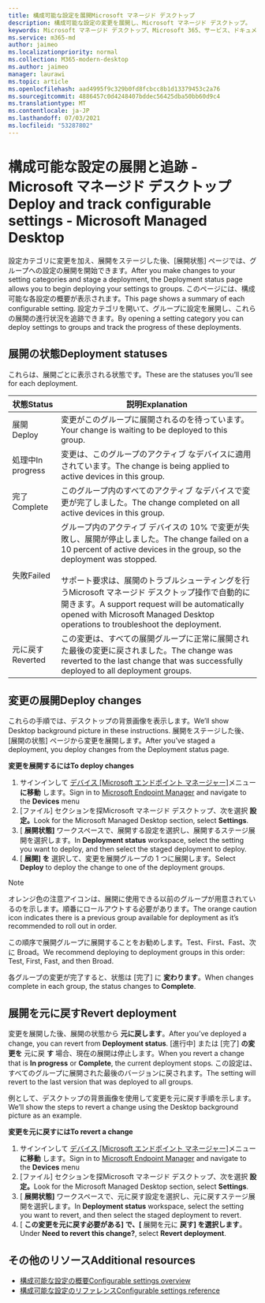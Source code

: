 ```yaml
---
title: 構成可能な設定を展開Microsoft マネージド デスクトップ
description: 構成可能な設定の変更を展開し、Microsoft マネージド デスクトップ。
keywords: Microsoft マネージド デスクトップ、Microsoft 365、サービス、ドキュメント、展開、ステージ展開、構成可能な設定
ms.service: m365-md
author: jaimeo
ms.localizationpriority: normal
ms.collection: M365-modern-desktop
ms.author: jaimeo
manager: laurawi
ms.topic: article
ms.openlocfilehash: aad4995f9c329b0fd8fcbcc8b1d13379453c2a76
ms.sourcegitcommit: 4886457c0d4248407bddec56425dba50bb60d9c4
ms.translationtype: MT
ms.contentlocale: ja-JP
ms.lasthandoff: 07/03/2021
ms.locfileid: "53287802"
---
```

# <a name="deploy-and-track-configurable-settings---microsoft-managed-desktop"></a><span data-ttu-id="8a46f-104">構成可能な設定の展開と追跡 - Microsoft マネージド デスクトップ</span><span class="sxs-lookup"><span data-stu-id="8a46f-104">Deploy and track configurable settings - Microsoft Managed Desktop</span></span>

<span data-ttu-id="8a46f-105">設定カテゴリに変更を加え、展開をステージした後、[展開状態] ページでは、グループへの設定の展開を開始できます。</span><span class="sxs-lookup"><span data-stu-id="8a46f-105">After you make changes to your setting categories and stage a deployment, the Deployment status page allows you to begin deploying your settings to groups.</span></span> <span data-ttu-id="8a46f-106">このページには、構成可能な各設定の概要が表示されます。</span><span class="sxs-lookup"><span data-stu-id="8a46f-106">This page shows a summary of each configurable setting.</span></span> <span data-ttu-id="8a46f-107">設定カテゴリを開いて、グループに設定を展開し、これらの展開の進行状況を追跡できます。</span><span class="sxs-lookup"><span data-stu-id="8a46f-107">By opening a setting category you can deploy settings to groups and track the progress of these deployments.</span></span>

## <a name="deployment-statuses"></a><span data-ttu-id="8a46f-108">展開の状態</span><span class="sxs-lookup"><span data-stu-id="8a46f-108">Deployment statuses</span></span>

<span data-ttu-id="8a46f-109">これらは、展開ごとに表示される状態です。</span><span class="sxs-lookup"><span data-stu-id="8a46f-109">These are the statuses you’ll see for each deployment.</span></span>

<span data-ttu-id="8a46f-110">状態</span><span class="sxs-lookup"><span data-stu-id="8a46f-110">Status</span></span> | <span data-ttu-id="8a46f-111">説明</span><span class="sxs-lookup"><span data-stu-id="8a46f-111">Explanation</span></span>
--- | ---
<span data-ttu-id="8a46f-112">展開</span><span class="sxs-lookup"><span data-stu-id="8a46f-112">Deploy</span></span> | <span data-ttu-id="8a46f-113">変更がこのグループに展開されるのを待っています。</span><span class="sxs-lookup"><span data-stu-id="8a46f-113">Your change is waiting to be deployed to this group.</span></span>
<span data-ttu-id="8a46f-114">処理中</span><span class="sxs-lookup"><span data-stu-id="8a46f-114">In progress</span></span> | <span data-ttu-id="8a46f-115">変更は、このグループのアクティブ なデバイスに適用されています。</span><span class="sxs-lookup"><span data-stu-id="8a46f-115">The change is being applied to active devices in this group.</span></span>
<span data-ttu-id="8a46f-116">完了</span><span class="sxs-lookup"><span data-stu-id="8a46f-116">Complete</span></span> | <span data-ttu-id="8a46f-117">このグループ内のすべてのアクティブ なデバイスで変更が完了しました。</span><span class="sxs-lookup"><span data-stu-id="8a46f-117">The change completed on all active devices in this group.</span></span>
<span data-ttu-id="8a46f-118">失敗</span><span class="sxs-lookup"><span data-stu-id="8a46f-118">Failed</span></span> | <span data-ttu-id="8a46f-119">グループ内のアクティブ デバイスの 10% で変更が失敗し、展開が停止しました。</span><span class="sxs-lookup"><span data-stu-id="8a46f-119">The change failed on a 10 percent of active devices in the group, so the deployment was stopped.</span></span><br><br> <span data-ttu-id="8a46f-120">サポート要求は、展開のトラブルシューティングを行うMicrosoft マネージド デスクトップ操作で自動的に開きます。</span><span class="sxs-lookup"><span data-stu-id="8a46f-120">A support request will be automatically opened with Microsoft Managed Desktop operations to troubleshoot the deployment.</span></span>
<span data-ttu-id="8a46f-121">元に戻す</span><span class="sxs-lookup"><span data-stu-id="8a46f-121">Reverted</span></span> | <span data-ttu-id="8a46f-122">この変更は、すべての展開グループに正常に展開された最後の変更に戻されました。</span><span class="sxs-lookup"><span data-stu-id="8a46f-122">The change was reverted to the last change that was successfully deployed to all deployment groups.</span></span>

## <a name="deploy-changes"></a><span data-ttu-id="8a46f-123">変更の展開</span><span class="sxs-lookup"><span data-stu-id="8a46f-123">Deploy changes</span></span>

<span data-ttu-id="8a46f-124">これらの手順では、デスクトップの背景画像を表示します。</span><span class="sxs-lookup"><span data-stu-id="8a46f-124">We’ll show Desktop background picture in these instructions.</span></span> <span data-ttu-id="8a46f-125">展開をステージした後、[展開の状態] ページから変更を展開します。</span><span class="sxs-lookup"><span data-stu-id="8a46f-125">After you’ve staged a deployment, you deploy changes from the Deployment status page.</span></span>

<span data-ttu-id="8a46f-126">**変更を展開するには**</span><span class="sxs-lookup"><span data-stu-id="8a46f-126">**To deploy changes**</span></span>

1. <span data-ttu-id="8a46f-127">サインインして [デバイス [Microsoft エンドポイント マネージャー]](https://endpoint.microsoft.com/)メニュー **に移動** します。</span><span class="sxs-lookup"><span data-stu-id="8a46f-127">Sign in to [Microsoft Endpoint Manager](https://endpoint.microsoft.com/) and navigate to the **Devices** menu</span></span>
2. <span data-ttu-id="8a46f-128">[ファイル] セクションを探Microsoft マネージド デスクトップ、次を選択 **設定。**</span><span class="sxs-lookup"><span data-stu-id="8a46f-128">Look for the Microsoft Managed Desktop section, select **Settings**.</span></span>
3. <span data-ttu-id="8a46f-129">[ **展開状態]** ワークスペースで、展開する設定を選択し、展開するステージ展開を選択します。</span><span class="sxs-lookup"><span data-stu-id="8a46f-129">In **Deployment status** workspace, select the setting you want to deploy, and then select the staged deployment to deploy.</span></span>
4. <span data-ttu-id="8a46f-130">[ **展開] を** 選択して、変更を展開グループの 1 つに展開します。</span><span class="sxs-lookup"><span data-stu-id="8a46f-130">Select **Deploy** to deploy the change to one of the deployment groups.</span></span>

> [!NOTE]
> <span data-ttu-id="8a46f-131">オレンジ色の注意アイコンは、展開に使用できる以前のグループが用意されているのを示します。順番にロールアウトする必要があります。</span><span class="sxs-lookup"><span data-stu-id="8a46f-131">The orange caution icon indicates there is a previous group available for deployment as it’s recommended to roll out in order.</span></span>

<!-- Needs picture updated to show MEM ![Deployment status workspace. Trusted sites pane on the right. In the Deployment groups section are three columns: deployment groups, devices, and status. In the status column, "deploy" is highlighted.](../../media/1deployedit.png) -->

<span data-ttu-id="8a46f-132">この順序で展開グループに展開することをお勧めします。Test、First、Fast、次に Broad。</span><span class="sxs-lookup"><span data-stu-id="8a46f-132">We recommend deploying to deployment groups in this order: Test, First, Fast, and then Broad.</span></span> 

<span data-ttu-id="8a46f-133">各グループの変更が完了すると、状態は [完了] に **変わります**。</span><span class="sxs-lookup"><span data-stu-id="8a46f-133">When changes complete in each group, the status changes to **Complete**.</span></span>

<!-- Needs picture updated to show MEM ![Deployment status workspace with columns for date updated, version, test, first, fast, and broad. The Proxy row is expanded, showing a dated setting flagged as "complete" in each of the four deployment groups.](../../media/2completeedit.png) -->

## <a name="revert-deployment"></a><span data-ttu-id="8a46f-134">展開を元に戻す</span><span class="sxs-lookup"><span data-stu-id="8a46f-134">Revert deployment</span></span>

<span data-ttu-id="8a46f-135">変更を展開した後、展開の状態から **元に戻します**。</span><span class="sxs-lookup"><span data-stu-id="8a46f-135">After you’ve deployed a change, you can revert from **Deployment status**.</span></span> <span data-ttu-id="8a46f-136">[進行中] または [完了] **の変更を** 元に戻 **す** 場合、現在の展開は停止します。</span><span class="sxs-lookup"><span data-stu-id="8a46f-136">When you revert a change that is **In progress** or **Complete**, the current deployment stops.</span></span> <span data-ttu-id="8a46f-137">この設定は、すべてのグループに展開された最後のバージョンに戻されます。</span><span class="sxs-lookup"><span data-stu-id="8a46f-137">The setting will revert to the last version that was deployed to all groups.</span></span>

<span data-ttu-id="8a46f-138">例として、デスクトップの背景画像を使用して変更を元に戻す手順を示します。</span><span class="sxs-lookup"><span data-stu-id="8a46f-138">We’ll show the steps to revert a change using the Desktop background picture as an example.</span></span> 

<span data-ttu-id="8a46f-139">**変更を元に戻すには**</span><span class="sxs-lookup"><span data-stu-id="8a46f-139">**To revert a change**</span></span>

1. <span data-ttu-id="8a46f-140">サインインして [デバイス [Microsoft エンドポイント マネージャー]](https://endpoint.microsoft.com/)メニュー **に移動** します。</span><span class="sxs-lookup"><span data-stu-id="8a46f-140">Sign in to [Microsoft Endpoint Manager](https://endpoint.microsoft.com/) and navigate to the **Devices** menu</span></span>
2. <span data-ttu-id="8a46f-141">[ファイル] セクションを探Microsoft マネージド デスクトップ、次を選択 **設定。**</span><span class="sxs-lookup"><span data-stu-id="8a46f-141">Look for the Microsoft Managed Desktop section, select **Settings**.</span></span>
3. <span data-ttu-id="8a46f-142">[ **展開状態]** ワークスペースで、元に戻す設定を選択し、元に戻すステージ展開を選択します。</span><span class="sxs-lookup"><span data-stu-id="8a46f-142">In **Deployment status** workspace, select the setting you want to revert, and then select the staged deployment to revert.</span></span>
4. <span data-ttu-id="8a46f-143">[ **この変更を元に戻す必要がある] で、[** 展開を元に **戻す] を選択します**。</span><span class="sxs-lookup"><span data-stu-id="8a46f-143">Under **Need to revert this change?**, select **Revert deployment**.</span></span>

<!-- Needs picture updated to show MEM ![Deployment status workspace. Browser start pages is selected, opening a pane on the right side with data about the submitted change and its status. At the bottom is the "need to revert this change" area where you can select "Revert deployment."](../../media/3revert.png) -->

## <a name="additional-resources"></a><span data-ttu-id="8a46f-144">その他のリソース</span><span class="sxs-lookup"><span data-stu-id="8a46f-144">Additional resources</span></span>

- [<span data-ttu-id="8a46f-145">構成可能な設定の概要</span><span class="sxs-lookup"><span data-stu-id="8a46f-145">Configurable settings overview</span></span>](config-setting-overview.md)
- [<span data-ttu-id="8a46f-146">構成可能な設定のリファレンス</span><span class="sxs-lookup"><span data-stu-id="8a46f-146">Configurable settings reference</span></span>](config-setting-ref.md) 

